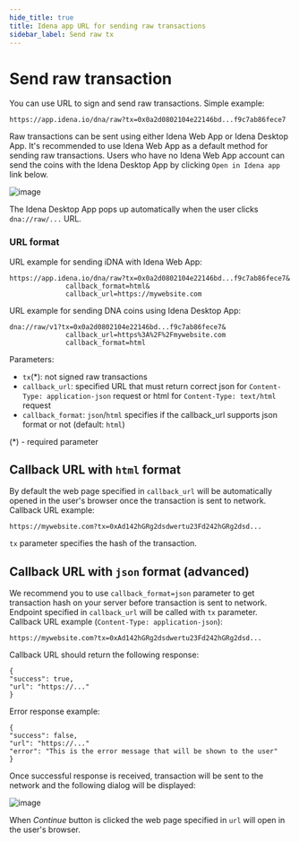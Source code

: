 ```yaml
---
hide_title: true
title: Idena app URL for sending raw transactions
sidebar_label: Send raw tx
---
```


# Send raw transaction

You can use URL to sign and send raw transactions. Simple example:

```
https://app.idena.io/dna/raw?tx=0x0a2d0802104e22146bd...f9c7ab86fece7
```

Raw transactions can be sent using either Idena Web App or Idena Desktop App. It's recommended to use Idena Web App as a default method for sending raw transactions. Users who have no Idena Web App account can send the coins with the Idena Desktop App by clicking `Open in Idena app` link below.

![image](/img/developer/signin-with-idena-web.png)

The Idena Desktop App pops up automatically when the user clicks `dna://raw/...` URL.

### URL format

URL example for sending iDNA with Idena Web App:

```
https://app.idena.io/dna/raw?tx=0x0a2d0802104e22146bd...f9c7ab86fece7&
              callback_format=html&
              callback_url=https://mywebsite.com
```

URL example for sending DNA coins using Idena Desktop App:

```
dna://raw/v1?tx=0x0a2d0802104e22146bd...f9c7ab86fece7&
              callback_url=https%3A%2F%2Fmywebsite.com
              callback_format=html
```

Parameters:

- `tx`(\*): not signed raw transactions
- `callback_url`: specified URL that must return correct json for `Content-Type: application-json` request or html for `Content-Type: text/html` request
- `callback_format`: `json`/`html` specifies if the callback_url supports json format or not (default: `html`)

(\*) - required parameter

## Callback URL with `html` format

By default the web page specified in `callback_url` will be automatically opened in the user's browser once the transaction is sent to network. Callback URL example:

```
https://mywebsite.com?tx=0xAd142hGRg2dsdwertu23Fd242hGRg2dsd...
```

`tx` parameter specifies the hash of the transaction.

## Callback URL with `json` format (advanced)

We recommend you to use `callback_format=json` parameter to get transaction hash on your server before transaction is sent to network. Endpoint specified in `callback_url` will be called with `tx` parameter. Callback URL example (`Content-Type: application-json`):

```
https://mywebsite.com?tx=0xAd142hGRg2dsdwertu23Fd242hGRg2dsd...
```

Callback URL should return the following response:

```
{
"success": true,
"url": "https://..."
}
```

Error response example:

```
{
"success": false,
"url": "https://..."
"error": "This is the error message that will be shown to the user"
}
```

Once successful response is received, transaction will be sent to the network and the following dialog will be displayed:

![image](/img/developer/dna-send-success.png)

When _Continue_ button is clicked the web page specified in `url` will open in the user's browser.
